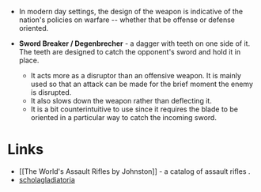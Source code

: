 * In modern day settings, the design of the weapon is indicative of the nation's policies on warfare -- whether that be offense or defense oriented. 

* **Sword Breaker / Degenbrecher** - a dagger with teeth on one side of it. The teeth are designed to catch the opponent's sword and hold it in place.
	* It acts more as a disruptor than an offensive weapon. It is mainly used so that an attack can be made for the brief moment the enemy is disrupted.
	* It also slows down the weapon rather than deflecting it.
	* It is a bit counterintuitive to use since it requires the blade to be oriented in a particular way to catch the incoming sword.


# Links 
* [[The World's Assault Rifles by Johnston]] - a catalog of assault rifles . 
* [scholagladiatoria](https://www.youtube.com/@scholagladiatoria)

